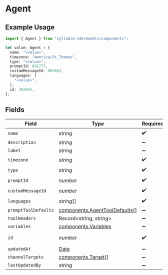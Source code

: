 # Agent

## Example Usage

```typescript
import { Agent } from "syllable-sdk/models/components";

let value: Agent = {
  name: "<value>",
  timezone: "America/St_Thomas",
  type: "<value>",
  promptId: 891773,
  customMessageId: 963663,
  languages: [
    "<value>",
  ],
  id: 383441,
};
```

## Fields

| Field                                                                                         | Type                                                                                          | Required                                                                                      | Description                                                                                   |
| --------------------------------------------------------------------------------------------- | --------------------------------------------------------------------------------------------- | --------------------------------------------------------------------------------------------- | --------------------------------------------------------------------------------------------- |
| `name`                                                                                        | *string*                                                                                      | :heavy_check_mark:                                                                            | N/A                                                                                           |
| `description`                                                                                 | *string*                                                                                      | :heavy_minus_sign:                                                                            | N/A                                                                                           |
| `label`                                                                                       | *string*                                                                                      | :heavy_minus_sign:                                                                            | N/A                                                                                           |
| `timezone`                                                                                    | *string*                                                                                      | :heavy_check_mark:                                                                            | N/A                                                                                           |
| `type`                                                                                        | *string*                                                                                      | :heavy_check_mark:                                                                            | N/A                                                                                           |
| `promptId`                                                                                    | *number*                                                                                      | :heavy_check_mark:                                                                            | N/A                                                                                           |
| `customMessageId`                                                                             | *number*                                                                                      | :heavy_check_mark:                                                                            | N/A                                                                                           |
| `languages`                                                                                   | *string*[]                                                                                    | :heavy_check_mark:                                                                            | N/A                                                                                           |
| `promptToolDefaults`                                                                          | [components.AgentToolDefaults](../../models/components/agenttooldefaults.md)[]                | :heavy_minus_sign:                                                                            | N/A                                                                                           |
| `toolHeaders`                                                                                 | Record<string, *string*>                                                                      | :heavy_minus_sign:                                                                            | N/A                                                                                           |
| `variables`                                                                                   | [components.Variables](../../models/components/variables.md)                                  | :heavy_minus_sign:                                                                            | N/A                                                                                           |
| `id`                                                                                          | *number*                                                                                      | :heavy_check_mark:                                                                            | The Agent ID                                                                                  |
| `updatedAt`                                                                                   | [Date](https://developer.mozilla.org/en-US/docs/Web/JavaScript/Reference/Global_Objects/Date) | :heavy_minus_sign:                                                                            | N/A                                                                                           |
| `channelTargets`                                                                              | [components.Target](../../models/components/target.md)[]                                      | :heavy_minus_sign:                                                                            | N/A                                                                                           |
| `lastUpdatedBy`                                                                               | *string*                                                                                      | :heavy_minus_sign:                                                                            | N/A                                                                                           |